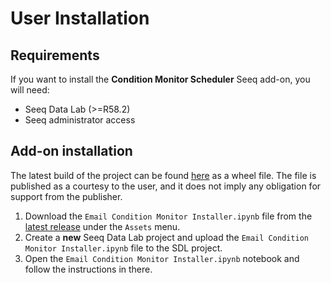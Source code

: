 # User Installation

## Requirements
If you want to install the **Condition Monitor Scheduler** Seeq add-on, you will need:

- Seeq Data Lab (>=R58.2)
- Seeq administrator access

## Add-on installation

The latest build of the project can be found [here](https://pypi.org/project/seeq-email-condition-monitor/) as a wheel
file. The file is published as a courtesy to the user, and it does not imply any obligation for support from the
publisher.

1. Download the `Email Condition Monitor Installer.ipynb` file
   from the [latest release](https://github.com/seeq12/seeq-email-addon/releases/latest) under the `Assets` menu.
2. Create a **new** Seeq Data Lab project and upload the `Email Condition Monitor Installer.ipynb` file to the SDL
   project.
3. Open the `Email Condition Monitor Installer.ipynb` notebook and follow the instructions in there. 


